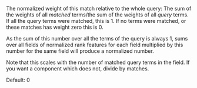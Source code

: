 The normalized weight of this match relative to the whole query: The sum of the weights of all *matched* terms/the sum of the weights of all *query* terms. If all the query terms were matched, this is 1. If no terms were matched, or these matches has weight zero this is 0.

As the sum of this number over all the terms of the query is always 1, sums over all fields of normalized rank features for each field multiplied by this number for the same field will produce a normalized number.

Note that this scales with the number of matched query terms in the field. If you want a component which does not, divide by matches.

Default: 0